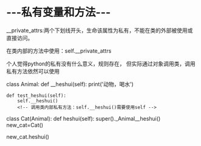 
# ---私有变量和方法---


__private_attrs:两个下划线开头，生命该属性为私有，不能在类的外部被使用或直接访问。


在类内部的方法中使用：self.__private_attrs

个人觉得python的私有没有什么意义，规则存在，
但实际通过对象调用类，调用私有方法依然可以使用

class Animal:
    def __heshui(self):
        print('动物，喝水')

    def test_heshui(self):
        self.__heshui()
        <!-- 调用类内部私有方法：self.__heshui()需要使用self -->

class Cat(Animal):
    def heshui(self):
        super()._Animal__heshui()
    <!-- def cat_heshui(self):
        pass -->
new_cat=Cat()
<!-- new_cat.__heshui()#报错 外部无法访问 -->

new_cat.heshui()
<!-- 运行正常，打印：动物，喝水 -->






  